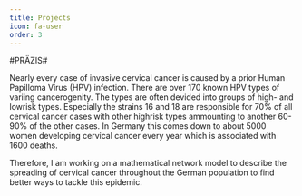 ```yaml
---
title: Projects
icon: fa-user
order: 3
---
```

#PRÄZIS#

Nearly every case of invasive cervical cancer is caused by a prior Human Papilloma Virus (HPV) infection. There are over 170 known HPV types of variing cancerogenity. The types are often devided into groups of high- and lowrisk types. Especially the strains 16 and 18 are responsible for 70% of all cervical cancer cases with other highrisk types ammounting to another 60- 90% of the other cases. In Germany this comes down to about 5000 women developing cervical cancer every year which is associated with 1600 deaths. 

Therefore, I am working on a mathematical network model to describe the spreading of cervical cancer throughout the German population to find better ways to tackle this epidemic.